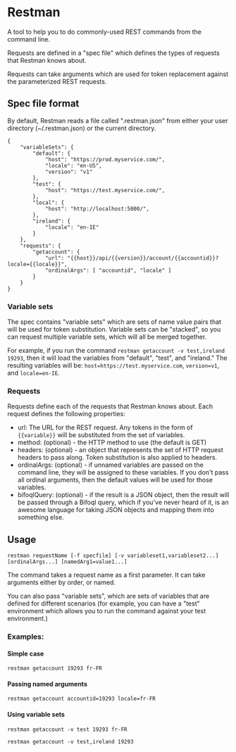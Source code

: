 # Restman

A tool to help you to do commonly-used REST commands from the command line.

Requests are defined in a "spec file" which defines the types of requests that Restman knows about.

Requests can take arguments which are used for token replacement against the parameterized REST requests.

## Spec file format
By default, Restman reads a file called ".restman.json" from either your user directory (~/.restman.json) or the current directory.

    {
        "variableSets": {
            "default": {
                "host": "https://prod.myservice.com/",
                "locale": "en-US",
                "version": "v1"
            },
            "test": {
                "host": "https://test.myservice.com/",
            },
            "local": {
                "host": "http://localhost:5000/",
            },
            "ireland": {
                "locale": "en-IE"
            }
        },
        "requests": {
            "getaccount": {
                "url": "{{host}}/api/{{version}}/account/{{accountid}}?locale={{locale}}",
                "ordinalArgs": [ "accountid", "locale" ]
            }
        }
    }

### Variable sets
The spec contains "variable sets" which are sets of name value pairs that will be used for token substitution. Variable sets can be "stacked", so you can request multiple variable sets, which will all be merged together. 

For example, if you run the command `restman getaccount -v test,ireland 19293`, then it will load the variables from "default", "test", and "ireland." The resulting variables will be: `host=https://test.myservice.com`, `version=v1`, and `locale=en-IE`.

### Requests

Requests define each of the requests that Restman knows about. Each request defines the following properties:

* url: The URL for the REST request. Any tokens in the form of `{{variable}}` will be substituted from the set of variables.
* method: (optional) - the HTTP method to use (the default is GET)
* headers: (optional) - an object that represents the set of HTTP request headers to pass along. Token substitution is also applied to headers.
* ordinalArgs: (optional) - if unnamed variables are passed on the command line, they will be assigned to these variables. If you don't pass all ordinal arguments, then the default values will be used for those variables.
* bifoqlQuery: (optional) - if the result is a JSON object, then the result will be passed through a Bifoql query, which if you've never heard of it, is an awesome language for taking JSON objects and mapping them into something else.
  
## Usage

`restman requestName [-f specfile] [-v variableset1,variableset2...] [ordinalArgs...] [namedArg1=value1...]`

The command takes a request name as a first parameter. It can take arguments either by order, or named.

You can also pass "variable sets", which are sets of variables that are defined for different scenarios (for example, you can have a "test" environment which allows you to run the command against your test environment.)

### Examples:

#### Simple case
`restman getaccount 19293 fr-FR`

#### Passing named arguments
`restman getaccount accountid=19293 locale=fr-FR`

#### Using variable sets
`restman getaccount -v test 19293 fr-FR`

`restman getaccount -v test,ireland 19293`
